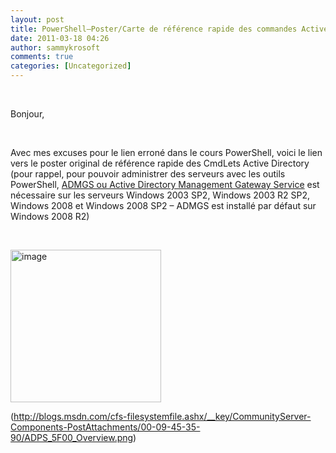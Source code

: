 ```yaml
---
layout: post
title: PowerShell–Poster/Carte de référence rapide des commandes Active Directory
date: 2011-03-18 04:26
author: sammykrosoft
comments: true
categories: [Uncategorized]
---
```

<p>&#160;</p>  <p>Bonjour,</p>  <p>&#160;</p>  <p>Avec mes excuses pour le lien erroné dans le cours PowerShell, voici le lien vers le poster original de référence rapide des CmdLets Active Directory (pour rappel, pour pouvoir administrer des serveurs avec les outils PowerShell, <a href="http://www.microsoft.com/downloads/en/details.aspx?displaylang=en&amp;FamilyID=008940c6-0296-4597-be3e-1d24c1cf0dda" target="_blank">ADMGS ou Active Directory Management Gateway Service</a> est nécessaire sur les serveurs Windows 2003 SP2, Windows 2003 R2 SP2, Windows 2008 et Windows 2008 SP2 – ADMGS est installé par défaut sur Windows 2008 R2)</p>  <p>&#160;</p>  <p><a href="https://msdnshared.blob.core.windows.net/media/MSDNBlogsFS/prod.evol.blogs.msdn.com/CommunityServer.Components.PostAttachments/00/09/45/35/90/ADPS_Overview.png" original-url="http://blogs.msdn.com/cfs-filesystemfile.ashx/__key/CommunityServer-Components-PostAttachments/00-09-45-35-90/ADPS_5F00_Overview.png" target="_blank"><img style="background-image: none; border-bottom: 0px; border-left: 0px; padding-left: 0px; padding-right: 0px; display: inline; border-top: 0px; border-right: 0px; padding-top: 0px" title="image" border="0" alt="image" src="https://msdnshared.blob.core.windows.net/media/TNBlogsFS/prod.evol.blogs.technet.com/CommunityServer.Blogs.Components.WeblogFiles/00/00/00/73/61/metablogapi/7318.image_3.png" original-url="http://blogs.technet.com/cfs-file.ashx/__key/CommunityServer-Blogs-Components-WeblogFiles/00-00-00-73-61-metablogapi/7318.image_5F00_3.png" width="241" height="244" /></a></p>  <p>(<a title="https://msdnshared.blob.core.windows.net/media/MSDNBlogsFS/prod.evol.blogs.msdn.com/CommunityServer.Components.PostAttachments/00/09/45/35/90/ADPS_Overview.png" original-url="http://blogs.msdn.com/cfs-filesystemfile.ashx/__key/CommunityServer-Components-PostAttachments/00-09-45-35-90/ADPS_5F00_Overview.png" href="http://blogs.msdn.com/cfs-filesystemfile.ashx/__key/CommunityServer-Components-PostAttachments/00-09-45-35-90/ADPS_5F00_Overview.png">http://blogs.msdn.com/cfs-filesystemfile.ashx/__key/CommunityServer-Components-PostAttachments/00-09-45-35-90/ADPS_5F00_Overview.png</a>)</p>
